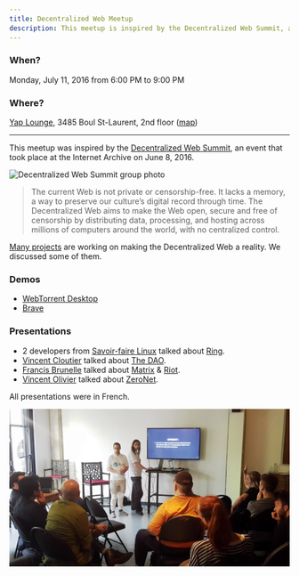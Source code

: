 ```yaml
---
title: Decentralized Web Meetup
description: This meetup is inspired by the Decentralized Web Summit, an event that took place at the Internet Archive on June 8, 2016.
---
```


### When?
Monday, July 11, 2016 from 6:00 PM to 9:00 PM

### Where?
[Yap Lounge](http://yaplounge.com/event-space/), 3485 Boul St-Laurent, 2nd floor ([map](https://goo.gl/maps/qKyFxYGWDYu))

---

This meetup was inspired by the [Decentralized Web Summit](https://www.decentralizedweb.net/), an event that took place at the Internet Archive on June 8, 2016.

![Decentralized Web Summit group photo](https://ipfs.pics/ipfs/QmcBm89KTXh6HQWXyo1ChXbfFCsMsiUobZ8UN3ttHLJ9we)

> The current Web is not private or censorship-free. It lacks a memory, a way to preserve our culture’s digital record through time. The Decentralized Web aims to make the Web open, secure and free of censorship by distributing data, processing, and hosting across millions of computers around the world, with no centralized control.

[Many projects](http://www.decentralizedweb.net/learn-more/#science-fair) are working on making the Decentralized Web a reality. We discussed some of them.

### Demos

* [WebTorrent Desktop](https://webtorrent.io/desktop)
* [Brave](https://www.brave.com/)

### Presentations

* 2 developers from [Savoir-faire Linux](https://www.savoirfairelinux.com/en/) talked about [Ring](https://ring.cx/).
* [Vincent Cloutier](http://vincent.cloutier.co/) talked about [The DAO](https://daohub.org/).
* [Francis Brunelle](https://frabrunelle.com/) talked about [Matrix](http://matrix.org/) & [Riot](https://riot.im/).
* [Vincent Olivier](https://github.com/up4) talked about [ZeroNet](https://zeronet.io/).

All presentations were in French.

![First presentation](/img/decentralized-web-meetup.jpg)
